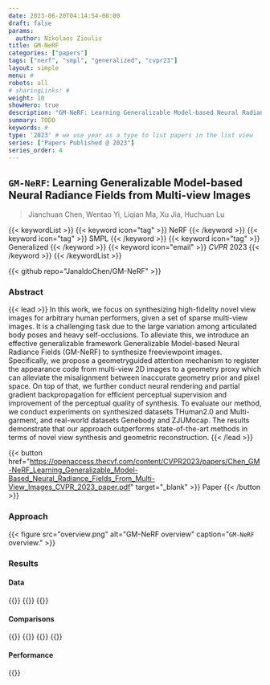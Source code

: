 ```yaml
---
date: 2023-06-20T04:14:54-08:00
draft: false
params:
  author: Nikolaos Zioulis
title: GM-NeRF
categories: ["papers"]
tags: ["nerf", "smpl", "generalized", "cvpr23"]
layout: simple
menu: #
robots: all
# sharingLinks: #
weight: 10
showHero: true
description: "GM-NeRF: Learning Generalizable Model-based Neural Radiance Fields from Multi-view Images"
summary: TODO
keywords: #
type: '2023' # we use year as a type to list papers in the list view
series: ["Papers Published @ 2023"]
series_order: 4
---
```


## `GM-NeRF`: Learning Generalizable Model-based Neural Radiance Fields from Multi-view Images

> Jianchuan Chen, Wentao Yi, Liqian Ma, Xu Jia, Huchuan Lu

{{< keywordList >}}
{{< keyword icon="tag" >}} NeRF {{< /keyword >}}
{{< keyword icon="tag" >}} SMPL {{< /keyword >}}
{{< keyword icon="tag" >}} Generalized {{< /keyword >}}
{{< keyword icon="email" >}} *CVPR* 2023 {{< /keyword >}}
{{< /keywordList >}}

{{< github repo="JanaldoChen/GM-NeRF" >}}

### Abstract
{{< lead >}}
In this work, we focus on synthesizing high-fidelity novel view images for arbitrary human performers, given a set of sparse multi-view images. It is a challenging task due to the large variation among articulated body poses and heavy self-occlusions. To alleviate this, we introduce an effective generalizable framework Generalizable Model-based Neural Radiance Fields (GM-NeRF) to synthesize freeviewpoint images. Specifically, we propose a geometryguided attention mechanism to register the appearance code from multi-view 2D images to a geometry proxy which can alleviate the misalignment between inaccurate geometry prior and pixel space. On top of that, we further conduct neural rendering and partial gradient backpropagation for efficient perceptual supervision and improvement of the perceptual quality of synthesis. To evaluate our method, we conduct experiments on synthesized datasets THuman2.0 and Multi-garment, and real-world datasets Genebody and ZJUMocap. The results demonstrate that our approach outperforms state-of-the-art methods in terms of novel view synthesis and geometric reconstruction.
{{< /lead >}}

{{< button href="https://openaccess.thecvf.com/content/CVPR2023/papers/Chen_GM-NeRF_Learning_Generalizable_Model-Based_Neural_Radiance_Fields_From_Multi-View_Images_CVPR_2023_paper.pdf" target="_blank" >}}
Paper
{{< /button >}}

### Approach

{{< figure
    src="overview.png"
    alt="GM-NeRF overview"
    caption="`GM-NeRF` overview."
    >}}

### Results

#### Data
{{<badge label="test" message="ZJU_MOCAP" color="yellowgreen" logo="github" link="https://github.com/zju3dv/neuralbody/blob/master/INSTALL.md#zju-mocap-dataset" target="_blank">}}
{{<badge label="test" message="THuman2.0" color="olive" logo="github" link="https://github.com/ytrock/THuman2.0-Dataset" target="_blank">}}
{{<badge label="test" message="GeneBody" color="violet" logo="link" link="https://generalizable-neural-performer.github.io/genebody.html" target="_blank">}}

#### Comparisons
{{<badge label="body--NeRF" message="NeuralBody" color="coral" logo="github" link="https://github.com/zju3dv/neuralbody" target="_blank">}}
{{<badge label="body--NeRF" message="A--NeRF" color="orange" logo="github" link="https://github.com/LemonATsu/A-NeRF" target="_blank">}}
{{<badge label="body--NeRF" message="AnimatableNeRF" color="cyan" logo="github" link="https://github.com/zju3dv/animatable_nerf" target="_blank">}}
{{<badge label="body--NeRF" message="ARAH" color="magenta" logo="github" link="https://github.com/taconite/arah-release" target="_blank">}}

#### Performance
{{<badge label="train" message="2_x_RTX3090" color="informational" logo="link" >}}
